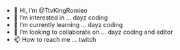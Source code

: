 - 👋 Hi, I’m @TtvKingRomieo
- 👀 I’m interested in ... dayz coding
- 🌱 I’m currently learning ... dayz coding
- 💞️ I’m looking to collaborate on ... dayz coding and editor
- 📫 How to reach me ... twitch

<!---
TtvKingRomieo/TtvKingRomieo is a ✨ special ✨ repository because its `README.md` (this file) appears on your GitHub profile.
You can click the Preview link to take a look at your changes.
--->
